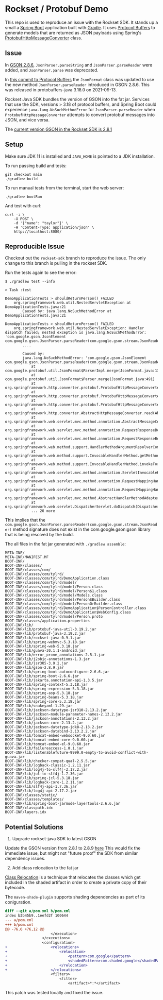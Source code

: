 # Rockset / Protobuf Demo

This repo is used to reproduce an issue with the Rockset SDK. It stands up a
small a [Spring Boot](https://spring.io/projects/spring-boot) application built
with [Gradle](https://gradle.org/). It uses [Protocol Buffers](https://developers.google.com/protocol-buffers) to generate models that
are returned as JSON payloads using Spring's [ProtobufHttpMessageConverter](https://docs.spring.io/spring-framework/docs/current/javadoc-api/org/springframework/http/converter/protobuf/ProtobufHttpMessageConverter.html) class.

## Issue 

In [GSON 2.8.6](https://github.com/google/gson/blob/master/CHANGELOG.md#version-286), `JsonParser.parseString` and `JsonParser.parseReader` were added, and `JsonParser.parse` was deprecated.

In [this commit to Protocol Buffers](https://github.com/protocolbuffers/protobuf/commit/380e352b0bddd31d08250295ef6c24347ae47b54#diff-3873ab618032a676f1ada2e993e3d7621556f7b85b79b5f4fb9439a76876cb44) the `JsonFormat` class was updated to use the new method `JsonParser.parseReader` introduced in GSON 2.8.6. This was released in protobuffers-java 3.18.0 on 2021-09-13.

Rockset Java SDK bundles the version of GSON into the fat jar. Services that use
the SDK, versions > 3.18 of protocol buffers, and Spring Boot could experience `java.lang.NoSuchMethodError`
for `JsonParser.parseReader` when `ProtobufHttpMessageConverter` attempts to convert protobuf messages into JSON, and vice versa.

The [current version GSON in the Rockset SDK is 2.8.1](https://github.com/rockset/rockset-java-client/blob/master/pom.xml#L365)


## Setup

Make sure JDK 11 is installed and `JAVA_HOME` is pointed to a JDK installation.

To run passing build and tests:

```
git checkout main
./gradlew build
```

To run manual tests from the terminal, start the web server:

```
./gradlew bootRun
```

And test with curl:

```
curl -i \
    -X POST \
    -d '{"name": "taylor"}' \
    -H 'Content-Type: application/json' \
    http://localhost:8080/
```

## Reproducible Issue

Checkout out the `rockset-sdk` branch to reproduce the issue. The only change to
this branch is pulling in the rockset SDK.

Run the tests again to see the error:

```
$ ./gradlew test --info

> Task :test

DemoApplicationTests > shouldReturnPerson() FAILED
    org.springframework.web.util.NestedServletException at DemoApplicationTests.java:21
        Caused by: java.lang.NoSuchMethodError at DemoApplicationTests.java:21
		
DemoApplicationTests > shouldReturnPerson() FAILED
    org.springframework.web.util.NestedServletException: Handler dispatch failed; nested exception is java.lang.NoSuchMethodError: 'com.google.gson.JsonElement com.google.gson.JsonParser.parseReader(com.google.gson.stream.JsonReader)'
		....

        Caused by:
        java.lang.NoSuchMethodError: 'com.google.gson.JsonElement com.google.gson.JsonParser.parseReader(com.google.gson.stream.JsonReader)'
            at com.google.protobuf.util.JsonFormat$ParserImpl.merge(JsonFormat.java:1320)
            at com.google.protobuf.util.JsonFormat$Parser.merge(JsonFormat.java:491)
            at org.springframework.http.converter.protobuf.ProtobufHttpMessageConverter$ProtobufJavaUtilSupport.merge(ProtobufHttpMessageConverter.java:396)
            at org.springframework.http.converter.protobuf.ProtobufHttpMessageConverter.readInternal(ProtobufHttpMessageConverter.java:202)
            at org.springframework.http.converter.protobuf.ProtobufHttpMessageConverter.readInternal(ProtobufHttpMessageConverter.java:86)
            at org.springframework.http.converter.AbstractHttpMessageConverter.read(AbstractHttpMessageConverter.java:199)
            at org.springframework.web.servlet.mvc.method.annotation.AbstractMessageConverterMethodArgumentResolver.readWithMessageConverters(AbstractMessageConverterMethodArgumentResolver.java:186)
            at org.springframework.web.servlet.mvc.method.annotation.RequestResponseBodyMethodProcessor.readWithMessageConverters(RequestResponseBodyMethodProcessor.java:160)
            at org.springframework.web.servlet.mvc.method.annotation.RequestResponseBodyMethodProcessor.resolveArgument(RequestResponseBodyMethodProcessor.java:133)
            at org.springframework.web.method.support.HandlerMethodArgumentResolverComposite.resolveArgument(HandlerMethodArgumentResolverComposite.java:122)
            at org.springframework.web.method.support.InvocableHandlerMethod.getMethodArgumentValues(InvocableHandlerMethod.java:179)
            at org.springframework.web.method.support.InvocableHandlerMethod.invokeForRequest(InvocableHandlerMethod.java:146)
            at org.springframework.web.servlet.mvc.method.annotation.ServletInvocableHandlerMethod.invokeAndHandle(ServletInvocableHandlerMethod.java:117)
            at org.springframework.web.servlet.mvc.method.annotation.RequestMappingHandlerAdapter.invokeHandlerMethod(RequestMappingHandlerAdapter.java:895)
            at org.springframework.web.servlet.mvc.method.annotation.RequestMappingHandlerAdapter.handleInternal(RequestMappingHandlerAdapter.java:808)
            at org.springframework.web.servlet.mvc.method.AbstractHandlerMethodAdapter.handle(AbstractHandlerMethodAdapter.java:87)
            at org.springframework.web.servlet.DispatcherServlet.doDispatch(DispatcherServlet.java:1067)
            ... 20 more
```

This implies that the
`com.google.gson.JsonParser.parseReader(com.google.gson.stream.JsonReader)`
method signature does not exist in the com.google.gson:gson library that is
being resolved by the build.

The all files in the fat jar generated with `./gradlew assemble`:

```
META-INF/
META-INF/MANIFEST.MF
BOOT-INF/
BOOT-INF/classes/
BOOT-INF/classes/com/
BOOT-INF/classes/com/tylrd/
BOOT-INF/classes/com/tylrd/DemoApplication.class
BOOT-INF/classes/com/tylrd/model/
BOOT-INF/classes/com/tylrd/model/Person.class
BOOT-INF/classes/com/tylrd/model/Person$1.class
BOOT-INF/classes/com/tylrd/model/Models.class
BOOT-INF/classes/com/tylrd/model/Person$Builder.class
BOOT-INF/classes/com/tylrd/model/PersonOrBuilder.class
BOOT-INF/classes/com/tylrd/DemoApplication$PersonController.class
BOOT-INF/classes/com/tylrd/DemoApplication$WebConfig.class
BOOT-INF/classes/com/tylrd/model/Person.proto
BOOT-INF/classes/application.properties
BOOT-INF/lib/
BOOT-INF/lib/protobuf-java-util-3.19.2.jar
BOOT-INF/lib/protobuf-java-3.19.2.jar
BOOT-INF/lib/rockset-java-0.9.1.jar
BOOT-INF/lib/spring-webmvc-5.3.18.jar
BOOT-INF/lib/spring-web-5.3.18.jar
BOOT-INF/lib/guava-30.1.1-android.jar
BOOT-INF/lib/error_prone_annotations-2.5.1.jar
BOOT-INF/lib/j2objc-annotations-1.3.jar
BOOT-INF/lib/jsr305-3.0.2.jar
BOOT-INF/lib/gson-2.8.9.jar
BOOT-INF/lib/spring-boot-autoconfigure-2.6.6.jar
BOOT-INF/lib/spring-boot-2.6.6.jar
BOOT-INF/lib/jakarta.annotation-api-1.3.5.jar
BOOT-INF/lib/spring-context-5.3.18.jar
BOOT-INF/lib/spring-expression-5.3.18.jar
BOOT-INF/lib/spring-aop-5.3.18.jar
BOOT-INF/lib/spring-beans-5.3.18.jar
BOOT-INF/lib/spring-core-5.3.18.jar
BOOT-INF/lib/snakeyaml-1.29.jar
BOOT-INF/lib/jackson-datatype-jsr310-2.13.2.jar
BOOT-INF/lib/jackson-module-parameter-names-2.13.2.jar
BOOT-INF/lib/jackson-annotations-2.13.2.jar
BOOT-INF/lib/jackson-core-2.13.2.jar
BOOT-INF/lib/jackson-datatype-jdk8-2.13.2.jar
BOOT-INF/lib/jackson-databind-2.13.2.2.jar
BOOT-INF/lib/tomcat-embed-websocket-9.0.60.jar
BOOT-INF/lib/tomcat-embed-core-9.0.60.jar
BOOT-INF/lib/tomcat-embed-el-9.0.60.jar
BOOT-INF/lib/failureaccess-1.0.1.jar
BOOT-INF/lib/listenablefuture-9999.0-empty-to-avoid-conflict-with-guava.jar
BOOT-INF/lib/checker-compat-qual-2.5.5.jar
BOOT-INF/lib/logback-classic-1.2.11.jar
BOOT-INF/lib/log4j-to-slf4j-2.17.2.jar
BOOT-INF/lib/jul-to-slf4j-1.7.36.jar
BOOT-INF/lib/spring-jcl-5.3.18.jar
BOOT-INF/lib/logback-core-1.2.11.jar
BOOT-INF/lib/slf4j-api-1.7.36.jar
BOOT-INF/lib/log4j-api-2.17.2.jar
BOOT-INF/classes/static/
BOOT-INF/classes/templates/
BOOT-INF/lib/spring-boot-jarmode-layertools-2.6.6.jar
BOOT-INF/classpath.idx
BOOT-INF/layers.idx
```

## Potential Solutions

1. Upgrade rockset-java SDK to latest GSON

Update the GSON version from 2.8.1 to 2.8.9 [here](https://github.com/rockset/rockset-java-client/blob/master/pom.xml#L365)
This would fix the immediate issue, but might not "future proof" the SDK from
similar dependency issues.

2. Add class relocation to the fat jar

[Class Relocation](https://maven.apache.org/plugins/maven-shade-plugin/examples/class-relocation.html) is a technique that relocates the classes which get included in the shaded artifact in order to create a private copy of their bytecode.

The `maven-shade-plugin` supports shading dependencies as part of its
coniguration.

```diff
diff --git a/pom.xml b/pom.xml
index b3b45b9..1eefd2f 100644
--- a/pom.xml
+++ b/pom.xml
@@ -76,6 +76,12 @@
                     </execution>
                 </executions>
                 <configuration>
+                    <relocations>
+                        <relocation>
+                            <pattern>com.google</pattern>
+                            <shadedPattern>com.shaded.google</shadedPattern>
+                        </relocation>
+                    </relocations>
                     <filters>
                         <filter>
                             <artifact>*:*</artifact>
```

This patch was tested locally and fixed the issue.
